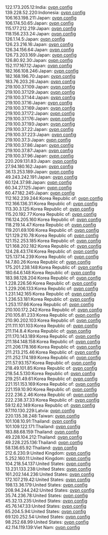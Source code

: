 122.173.205.12:India: [ovpn config](vpn/122_173_205_12.ovpn)  
139.228.52.220:Indonesia: [ovpn config](vpn/139_228_52_220.ovpn)  
106.163.198.211:Japan: [ovpn config](vpn/106_163_198_211.ovpn)  
106.174.50.65:Japan: [ovpn config](vpn/106_174_50_65.ovpn)  
115.177.212.219:Japan: [ovpn config](vpn/115_177_212_219.ovpn)  
118.156.233.24:Japan: [ovpn config](vpn/118_156_233_24.ovpn)  
126.1.14.5:Japan: [ovpn config](vpn/126_1_14_5.ovpn)  
126.23.216.16:Japan: [ovpn config](vpn/126_23_216_16.ovpn)  
126.34.156.64:Japan: [ovpn config](vpn/126_34_156_64.ovpn)  
126.73.203.169:Japan: [ovpn config](vpn/126_73_203_169.ovpn)  
126.80.92.30:Japan: [ovpn config](vpn/126_80_92_30.ovpn)  
152.117.167.12:Japan: [ovpn config](vpn/152_117_167_12.ovpn)  
182.166.108.246:Japan: [ovpn config](vpn/182_166_108_246.ovpn)  
182.168.196.70:Japan: [ovpn config](vpn/182_168_196_70.ovpn)  
183.76.203.26:Japan: [ovpn config](vpn/183_76_203_26.ovpn)  
219.100.37.109:Japan: [ovpn config](vpn/219_100_37_109.ovpn)  
219.100.37.129:Japan: [ovpn config](vpn/219_100_37_129.ovpn)  
219.100.37.144:Japan: [ovpn config](vpn/219_100_37_144.ovpn)  
219.100.37.16:Japan: [ovpn config](vpn/219_100_37_16.ovpn)  
219.100.37.169:Japan: [ovpn config](vpn/219_100_37_169.ovpn)  
219.100.37.172:Japan: [ovpn config](vpn/219_100_37_172.ovpn)  
219.100.37.176:Japan: [ovpn config](vpn/219_100_37_176.ovpn)  
219.100.37.193:Japan: [ovpn config](vpn/219_100_37_193.ovpn)  
219.100.37.22:Japan: [ovpn config](vpn/219_100_37_22.ovpn)  
219.100.37.223:Japan: [ovpn config](vpn/219_100_37_223.ovpn)  
219.100.37.3:Japan: [ovpn config](vpn/219_100_37_3.ovpn)  
219.100.37.86:Japan: [ovpn config](vpn/219_100_37_86.ovpn)  
219.100.37.87:Japan: [ovpn config](vpn/219_100_37_87.ovpn)  
219.100.37.96:Japan: [ovpn config](vpn/219_100_37_96.ovpn)  
220.209.131.83:Japan: [ovpn config](vpn/220_209_131_83.ovpn)  
27.94.180.162:Japan: [ovpn config](vpn/27_94_180_162.ovpn)  
36.13.253.189:Japan: [ovpn config](vpn/36_13_253_189.ovpn)  
49.243.242.191:Japan: [ovpn config](vpn/49_243_242_191.ovpn)  
60.124.37.98:Japan: [ovpn config](vpn/60_124_37_98.ovpn)  
60.34.27.125:Japan: [ovpn config](vpn/60_34_27_125.ovpn)  
60.47.182.245:Japan: [ovpn config](vpn/60_47_182_245.ovpn)  
112.162.239.244:Korea Republic of: [ovpn config](vpn/112_162_239_244.ovpn)  
112.166.136.31:Korea Republic of: [ovpn config](vpn/112_166_136_31.ovpn)  
113.30.3.125:Korea Republic of: [ovpn config](vpn/113_30_3_125.ovpn)  
115.20.192.77:Korea Republic of: [ovpn config](vpn/115_20_192_77.ovpn)  
116.124.205.160:Korea Republic of: [ovpn config](vpn/116_124_205_160.ovpn)  
118.219.14.47:Korea Republic of: [ovpn config](vpn/118_219_14_47.ovpn)  
119.201.69.106:Korea Republic of: [ovpn config](vpn/119_201_69_106.ovpn)  
121.129.210.78:Korea Republic of: [ovpn config](vpn/121_129_210_78.ovpn)  
121.152.253.185:Korea Republic of: [ovpn config](vpn/121_152_253_185.ovpn)  
121.168.202.182:Korea Republic of: [ovpn config](vpn/121_168_202_182.ovpn)  
124.28.43.174:Korea Republic of: [ovpn config](vpn/124_28_43_174.ovpn)  
125.137.14.239:Korea Republic of: [ovpn config](vpn/125_137_14_239.ovpn)  
14.7.80.26:Korea Republic of: [ovpn config](vpn/14_7_80_26.ovpn)  
175.201.238.148:Korea Republic of: [ovpn config](vpn/175_201_238_148.ovpn)  
180.64.6.148:Korea Republic of: [ovpn config](vpn/180_64_6_148.ovpn)  
183.98.128.204:Korea Republic of: [ovpn config](vpn/183_98_128_204.ovpn)  
1.228.226.56:Korea Republic of: [ovpn config](vpn/1_228_226_56.ovpn)  
1.229.206.133:Korea Republic of: [ovpn config](vpn/1_229_206_133.ovpn)  
1.231.142.165:Korea Republic of: [ovpn config](vpn/1_231_142_165.ovpn)  
1.236.53.181:Korea Republic of: [ovpn config](vpn/1_236_53_181.ovpn)  
1.253.117.66:Korea Republic of: [ovpn config](vpn/1_253_117_66.ovpn)  
210.100.172.242:Korea Republic of: [ovpn config](vpn/210_100_172_242.ovpn)  
210.105.81.233:Korea Republic of: [ovpn config](vpn/210_105_81_233.ovpn)  
210.90.202.103:Korea Republic of: [ovpn config](vpn/210_90_202_103.ovpn)  
211.111.101.103:Korea Republic of: [ovpn config](vpn/211_111_101_103.ovpn)  
211.114.8.4:Korea Republic of: [ovpn config](vpn/211_114_8_4.ovpn)  
211.170.143.189:Korea Republic of: [ovpn config](vpn/211_170_143_189.ovpn)  
211.184.148.158:Korea Republic of: [ovpn config](vpn/211_184_148_158.ovpn)  
211.206.178.166:Korea Republic of: [ovpn config](vpn/211_206_178_166.ovpn)  
211.213.215.46:Korea Republic of: [ovpn config](vpn/211_213_215_46.ovpn)  
211.252.174.189:Korea Republic of: [ovpn config](vpn/211_252_174_189.ovpn)  
211.57.93.157:Korea Republic of: [ovpn config](vpn/211_57_93_157.ovpn)  
218.49.101.85:Korea Republic of: [ovpn config](vpn/218_49_101_85.ovpn)  
218.54.5.130:Korea Republic of: [ovpn config](vpn/218_54_5_130.ovpn)  
219.251.49.61:Korea Republic of: [ovpn config](vpn/219_251_49_61.ovpn)  
221.151.153.169:Korea Republic of: [ovpn config](vpn/221_151_153_169.ovpn)  
221.159.10.90:Korea Republic of: [ovpn config](vpn/221_159_10_90.ovpn)  
222.236.2.46:Korea Republic of: [ovpn config](vpn/222_236_2_46.ovpn)  
222.238.37.33:Korea Republic of: [ovpn config](vpn/222_238_37_33.ovpn)  
59.12.62.149:Korea Republic of: [ovpn config](vpn/59_12_62_149.ovpn)  
87.110.130.229:Latvia: [ovpn config](vpn/87_110_130_229.ovpn)  
220.135.38.248:Taiwan: [ovpn config](vpn/220_135_38_248.ovpn)  
101.108.10.91:Thailand: [ovpn config](vpn/101_108_10_91.ovpn)  
101.109.122.171:Thailand: [ovpn config](vpn/101_109_122_171.ovpn)  
183.88.68.159:Thailand: [ovpn config](vpn/183_88_68_159.ovpn)  
49.228.104.212:Thailand: [ovpn config](vpn/49_228_104_212.ovpn)  
49.228.225.136:Thailand: [ovpn config](vpn/49_228_225_136.ovpn)  
58.136.65.92:Thailand: [ovpn config](vpn/58_136_65_92.ovpn)  
212.6.230.9:United Kingdom: [ovpn config](vpn/212_6_230_9.ovpn)  
5.252.160.11:United Kingdom: [ovpn config](vpn/5_252_160_11.ovpn)  
104.218.54.137:United States: [ovpn config](vpn/104_218_54_137.ovpn)  
13.231.133.238:United States: [ovpn config](vpn/13_231_133_238.ovpn)  
161.202.144.236:United States: [ovpn config](vpn/161_202_144_236.ovpn)  
172.107.219.42:United States: [ovpn config](vpn/172_107_219_42.ovpn)  
198.13.36.179:United States: [ovpn config](vpn/198_13_36_179.ovpn)  
208.94.244.242:United States: [ovpn config](vpn/208_94_244_242.ovpn)  
35.74.236.78:United States: [ovpn config](vpn/35_74_236_78.ovpn)  
45.32.13.235:United States: [ovpn config](vpn/45_32_13_235.ovpn)  
45.76.147.33:United States: [ovpn config](vpn/45_76_147_33.ovpn)  
65.204.5.94:United States: [ovpn config](vpn/65_204_5_94.ovpn)  
69.120.252.54:United States: [ovpn config](vpn/69_120_252_54.ovpn)  
98.252.68.99:United States: [ovpn config](vpn/98_252_68_99.ovpn)  
42.114.119.139:Viet Nam: [ovpn config](vpn/42_114_119_139.ovpn)  
